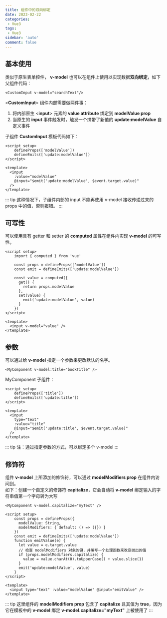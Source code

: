 ```yaml
---
title: 组件中的双向绑定
date: 2023-02-22
categories: 
 - Vue3
tags: 
 - Vue3
sidebar: 'auto'
comment: false
---
```


## 基本使用

类似于原生表单控件， **v-model** 也可以在组件上使用以实现数据**双向绑定**，如下父组件代码：

```vue
<CustomInput v-model="searchText"/>
```

<**CustomInput**> 组件内部需要做两件事：
1. 将内部原生 <**input**> 元素的 **value attribute** 绑定到 **modelValue prop**
2. 当原生的 **input** 事件触发时，触发一个携带了新值的 **update:modelValue** 自定义事件

子组件 **CustomInput** 模板代码如下：

```vue
<script setup>
    defineProps(['modelValue'])
    defineEmits(['update:modelValue'])
</script>

<template>
  <input
    :value="modelValue"
    @input="$emit('update:modelValue', $event.target.value)"
  />
</template>
```

::: tip
这种情况下，子组件内部的 input 不能再使用 v-model 接收传递过来的 props 中的值，否则报错。
:::

## 可写性

可以使用具有 getter 和 setter 的 **computed** 属性在组件内实现 **v-model** 的可写性。

```vue
<script setup>
    import { computed } from 'vue'

    const props = defineProps(['modelValue'])
    const emit = defineEmits(['update:modelValue'])

    const value = computed({
      get() {
        return props.modelValue
      },
      set(value) {
        emit('update:modelValue', value)
      }
    })
</script>

<template>
  <input v-model="value" />
</template>
```

## 参数

可以通过给 **v-model** 指定一个参数来更改默认的名字。

```vue
<MyComponent v-model:title="bookTitle" />
```

MyComponent 子组件：

```vue
<script setup>
    defineProps(['title'])
    defineEmits(['update:title'])
</script>

<template>
  <input
    type="text"
    :value="title"
    @input="$emit('update:title', $event.target.value)"
  />
</template>
```

::: tip
注：通过指定参数的方式，可以绑定多个 v-model
:::

## 修饰符

组件 **v-model** 上所添加的修饰符，可以通过 **modelModifiers prop** 在组件内访问到。<br>
如下：创建一个自定义的修饰符 **capitalize**，它会自动将 **v-model** 绑定输入的字符串值第一个字母转为大写

```vue
<MyComponent v-model.capitalize="myText" />
```

```vue
<script setup>
    const props = defineProps({
      modelValue: String,
      modelModifiers: { default: () => ({}) }
    })
    const emit = defineEmits(['update:modelValue'])
    function emitValue(e) {
      let value = e.target.value
      // 检查 modelModifiers 对象的键，并编写一个处理函数来改变抛出的值
      if (props.modelModifiers.capitalize) {
        value = value.charAt(0).toUpperCase() + value.slice(1)
      }
      emit('update:modelValue', value)
    }
</script>

<template>
  <input type="text" :value="modelValue" @input="emitValue" />
</template>
```

::: tip
这里组件的 **modelModifiers prop** 包含了 **capitalize** 且其值为 **true**，因为它在模板中的 **v-model** 绑定 **v-model.capitalize="myText"** 上被使用了
:::
